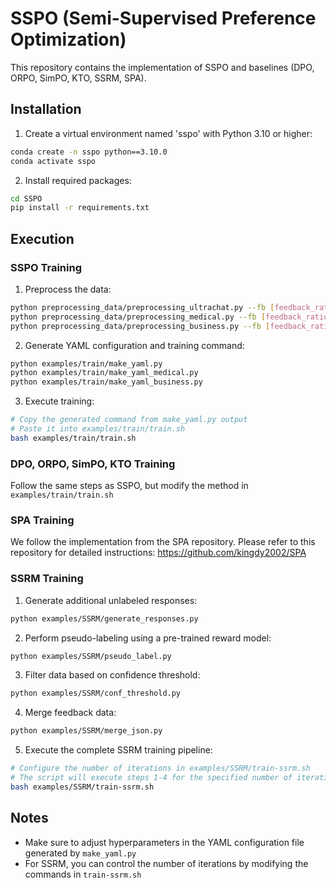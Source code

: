 # SSPO (Semi-Supervised Preference Optimization)

This repository contains the implementation of SSPO and baselines (DPO, ORPO, SimPO, KTO, SSRM, SPA).

## Installation

1. Create a virtual environment named 'sspo' with Python 3.10 or higher:
```bash
conda create -n sspo python==3.10.0
conda activate sspo
```

2. Install required packages:
```bash
cd SSPO
pip install -r requirements.txt
```

## Execution

### SSPO Training

1. Preprocess the data:
```bash
python preprocessing_data/preprocessing_ultrachat.py --fb [feedback_ratio] --ch [chat_ratio]
python preprocessing_data/preprocessing_medical.py --fb [feedback_ratio] --ch [chat_ratio]
python preprocessing_data/preprocessing_business.py --fb [feedback_ratio] --ch [chat_ratio]
```

2. Generate YAML configuration and training command:
```bash
python examples/train/make_yaml.py
python examples/train/make_yaml_medical.py
python examples/train/make_yaml_business.py
```

3. Execute training:
```bash
# Copy the generated command from make_yaml.py output
# Paste it into examples/train/train.sh
bash examples/train/train.sh
```

### DPO, ORPO, SimPO, KTO Training

Follow the same steps as SSPO, but modify the method in `examples/train/train.sh`

### SPA Training

We follow the implementation from the SPA repository. Please refer to this repository for detailed instructions: https://github.com/kingdy2002/SPA

### SSRM Training

1. Generate additional unlabeled responses:
```bash
python examples/SSRM/generate_responses.py
```

2. Perform pseudo-labeling using a pre-trained reward model:
```bash
python examples/SSRM/pseudo_label.py
```

3. Filter data based on confidence threshold:
```bash
python examples/SSRM/conf_threshold.py
```

4. Merge feedback data:
```bash
python examples/SSRM/merge_json.py
```

5. Execute the complete SSRM training pipeline:
```bash
# Configure the number of iterations in examples/SSRM/train-ssrm.sh
# The script will execute steps 1-4 for the specified number of iterations
bash examples/SSRM/train-ssrm.sh
```

## Notes

- Make sure to adjust hyperparameters in the YAML configuration file generated by `make_yaml.py`
- For SSRM, you can control the number of iterations by modifying the commands in `train-ssrm.sh`